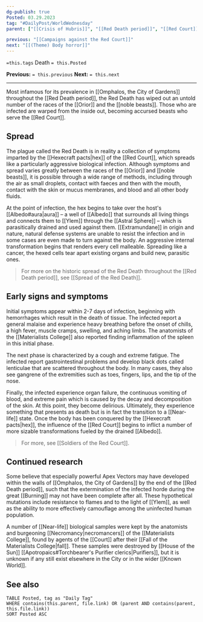 ```yaml
---
dg-publish: true
Posted: 03.29.2023
tag: "#DailyPost/WorldWednesday"
parent: ["[[Crisis of Hubris]]", "[[Red Death period]]", "[[Red Court]]", "[[Red Death period City of Gardens]]", "[[Hexecraft pacts]]"]

previous: "[[Campaigns against the Red Court]]"
next: "[[(Theme) Body horror]]"
---
```

`=this.tags` Death
`= this.Posted`

**Previous:** `= this.previous`
**Next:** `= this.next`

---

Most infamous for its prevalence in [[Omphalos, the City of Gardens]] throughout the [[Red Death period]], the Red Death has wiped out an untold number of the races of the [[Orior]] and the [[noble beasts]]. Those who are infected are warped from the inside out, becoming accursed beasts who serve the [[Red Court]].

## Spread

The plague called the Red Death is in reality a collection of symptoms imparted by the [[Hexecraft pacts|hex]] of the [[Red Court]], which spreads like a particularly aggressive biological infection. Although symptoms and spread varies greatly between the races of the [[Orior]] and [[noble beasts]], it is possible through a wide range of methods, including through the air as small droplets, contact with faeces and then with the mouth, contact with the skin or mucus membranes, and blood and all other body fluids.

At the point of infection, the hex begins to take over the host's [[Albedo#aura|aura]] – a well of [[Albedo]] that surrounds all living things and connects them to [[Ylem]] through the [[Astral Sphere]] – which is parasitically drained and used against them. [[Extramundane]] in origin and nature, natural defense systems are unable to resist the infection and in some cases are even made to turn against the body. An aggressive internal transformation begins that renders every cell malleable. Spreading like a cancer, the hexed cells tear apart existing organs and build new, parasitic ones.

> For more on the historic spread of the Red Death throughout the [[Red Death period]], see [[Spread of the Red Death]].

## Early signs and symptoms

Initial symptoms appear within 2-7 days of infection, beginning with hemorrhages which result in the death of tissue. The infected report a general malaise and experience heavy breathing before the onset of chills, a high fever, muscle cramps, swelling, and aching limbs. The anatomists of the [[Materialists College]] also reported finding inflammation of the spleen in this initial phase.

The next phase is characterized by a cough and extreme fatigue. The infected report gastrointestinal problems and develop black dots called lenticulae that are scattered throughout the body. In many cases, they also see gangrene of the extremities such as toes, fingers, lips, and the tip of the nose.

Finally, the infected experience organ failure, the continuous vomiting of blood, and extreme pain which is caused by the decay and decomposition of the skin. At this point, they become delirious. Ultimately, they experience something that presents as death but is in fact the transition to a [[Near-life]] state. Once the body has been conquered by the [[Hexecraft pacts|hex]], the influence of the [[Red Court]] begins to inflict a number of more sizable transformations fueled by the drained [[Albedo]].

> For more, see [[Soldiers of the Red Court]].

## Continued research

Some believe that especially powerful Apex Vectors may have developed within the walls of [[Omphalos, the City of Gardens]] by the end of the [[Red Death period]], such that the extermination of the infected horde during the great [[Burning]] may not have been complete after all. These hypothetical mutations include resistance to flames and to the light of [[Ylem]], as well as the ability to more effectively camouflage among the uninfected human population.

A number of [[Near-life]] biological samples were kept by the anatomists and burgeoning [[Necromancy|necromancers]] of the [[Materialists College]], found by agents of the [[Court]] after their [[Fall of the Materialists College|fall]]. These samples were destroyed by [[House of the Sun]] [[Apotropaics#Torchbearer's Purifier clerics|Purifiers]], but it is unknown if any still exist elsewhere in the City or in the wider [[Known World]].

## See also

```dataview
TABLE Posted, tag as "Daily Tag"
WHERE contains(this.parent, file.link) OR (parent AND contains(parent, this.file.link))
SORT Posted ASC
```